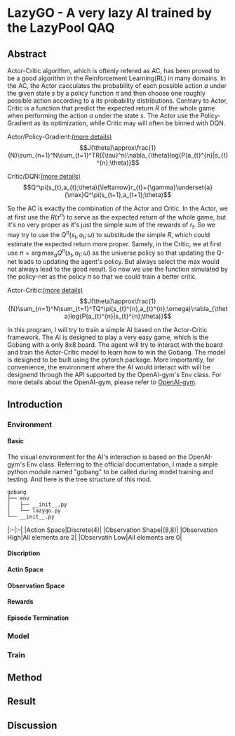 
# LazyGO - A very lazy AI trained by the LazyPool QAQ



## Abstract
Actor-Critic algorithm, which is oftenly refered as AC, has been proved to be a good algorithm in the Reinforcement Learning(RL) in many domains. In the AC, the Actor cacculates the probability of each possible action $a$ under the given state $s$ by a policy function $\pi$ and then choose one roughly possible action according to a its probability distributions. Contrary to Actor, Critic is a function that predict the expected return $R$ of the whole game when performing the action $a$ under the state $s$. The Actor use the Policy-Gradient as its optimization, while Critic may will often be binned with DQN.

Actor/Policy-Gradient:[(more details)](https://github.com/LazyPool/lazyGO/blob/main/doc/Actor.md)
$$J(\theta)\approx\frac{1}{N}\sum_{n=1}^N\sum_{t=1}^TR({\tau}^n)\nabla_{\theta}log{P(a_{t}^{n}|s_{t}^{n};\theta)}$$

Critic/DQN:[(more details)](https://github.com/LazyPool/lazyGO/blob/main/doc/Critic.md)
$$Q^\pi(s_{t},a_{t};\theta){\leftarrow}r_{t}+{\gamma}\underset{a}{\max}Q^\pi(s_{t+1},a_{t+1};\theta)$$

So the AC is exactly the combination of the Actor and Critic. In the Actor, we at first use the $R({\tau}^n)$ to serve as the expected return of the whole game, but it's no very proper as it's just the simple sum of the rewards of $r_{t}$. So we may try to use the $Q^\pi(s_{t},a_{t};\omega)$ to substitude the simple $R$, which could estimate the expected return more proper. Samely, in the Critic, we at first use $\pi={\arg\max_{a}}Q^\pi(s_{t},a_{t};\omega)$ as the universe policy so that updating the Q-net leads to updating the agent's policy. But always select the max would not always lead to the good result. So now we use the function simulated by the policy-net as the policy $\pi$ so that we could train a better critic.

Actor-Critic:[(more details)](https://github.com/LazyPool/lazyGO/blob/main/doc/Actor-Critic.md)
$$J(\theta)\approx\frac{1}{N}\sum_{n=1}^N\sum_{t=1}^TQ^\pi(s_{t}^{n},a_{t}^{n};\omega)\nabla_{\theta}log{P(a_{t}^{n}|s_{t}^{n};\theta)}$$

In this program, I will try to train a simple AI based on the Actor-Critic framework. The AI is designed to play a very easy game, which is the Gobang with a only 8x8 board. The agent will try to interact with the board and train the Actor-Critic model to learn how to win the Gobang. The model is designed to be built using the pytorch package. More importantly, for convenience, the environment where the AI would interact with will be designend through the API supported by the OpenAI-gym's Env class. For more details about the OpenAI-gym, please refer to [OpenAI-gym](https://www.gymlibrary.dev/).



## Introduction
### Environment
#### Basic
The visual environment for the AI's interaction is based on the OpenAI-gym's Env class. Referring to the official documentation, I made a simple python module named "gobang" to be called during model training and testing. And here is the tree structure of this mod.

```
gobang
├── env
│   ├── __init__.py
│   └── lazygo.py
└── __init__.py

```

|:-|:-|
|Action Space|Discrete(4)|
|Observation Shape|(8,8)|
|Observation High|All elements are 2|
|Observatin Low|All elements are 0|

#### Discription
#### Actin Space
#### Observation Space
#### Rewards
#### Episode Termination


### Model


### Train



## Method



## Result



## Discussion
